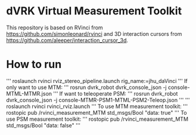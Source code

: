 # dVRK Virtual Measurement Toolkit
This repository is based on RVinci from https://github.com/simonleonard/rvinci and 3D interaction cursors from https://github.com/aleeper/interaction_cursor_3d.

# How to run 
'''
roslaunch rvinci rviz_stereo_pipeline.launch rig_name:=jhu_daVinci
'''
If only want to use MTM:
'''
rosrun dvrk_robot dvrk_console_json -j console-MTML-MTMR.json
'''
If want to teleoperate PSM:
'''
rosrun dvrk_robot dvrk_console_json -j console-MTMR-PSM1-MTML-PSM2-Teleop.json
'''
'''
roslaunch rvinci rvinci_rviz.launch
'''
To use MTM measurement toolkit:
'''
rostopic pub /rvinci_measurement_MTM std_msgs/Bool "data: true"
'''
To use PSM measurement toolkit:
'''
rostopic pub /rvinci_measurement_MTM std_msgs/Bool "data: false"
'''